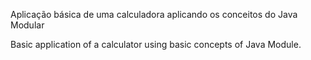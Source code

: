 Aplicação básica de uma calculadora aplicando os conceitos do Java Modular 

Basic application of a calculator using basic concepts of Java Module.